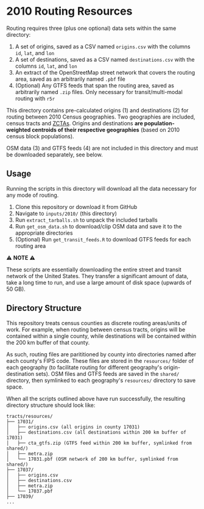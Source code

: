 # 2010 Routing Resources

Routing requires three (plus one optional) data sets within the same directory:

1. A set of origins, saved as a CSV named `origins.csv` with the columns `id`, `lat`, and `lon`
2. A set of destinations, saved as a CSV named `destinations.csv` with the columns `id`, `lat`, and `lon`
3. An extract of the OpenStreetMap street network that covers the routing area, saved as an arbitrarily named `.pbf` file
4. (Optional) Any GTFS feeds that span the routing area, saved as arbitrarily named `.zip` files. Only necessary for transit/multi-modal routing with `r5r`

This directory contains pre-calculated origins (1) and destinations (2) for routing between 2010 Census geographies. Two geographies are included, census tracts and [ZCTAs](https://www.census.gov/programs-surveys/geography/guidance/geo-areas/zctas.html). Origins and destinations **are population-weighted centroids of their respective geographies** (based on 2010 census block populations).

OSM data (3) and GTFS feeds (4) are not included in this directory and must be downloaded separately, see below.

## Usage

Running the scripts in this directory will download all the data necessary for any mode of routing.

1. Clone this repository or download it from GitHub
2. Navigate to `inputs/2010/` (this directory)
3. Run `extract_tarballs.sh` to unpack the included tarballs
3. Run `get_osm_data.sh` to download/clip OSM data and save it to the appropriate directories 
4. (Optional) Run `get_transit_feeds.R` to download GTFS feeds for each routing area

:warning: **NOTE** :warning: 

These scripts are essentially downloading the entire street and transit network of the United States. They transfer a significant amount of data, take a long time to run, and use a large amount of disk space (upwards of 50 GB). 

## Directory Structure

This repository treats census counties as discrete routing areas/units of work. For example, when routing between census tracts, origins will be contained within a single county, while destinations will be contained within the 200 km buffer of that county.

As such, routing files are parititioned by county into directories named after each county's FIPS code. These files are stored in the `resources/` folder of each geography (to facilitate routing for different geography's origin-destination sets). OSM files and GTFS feeds are saved in the `shared/` directory, then symlinked to each geography's `resources/` directory to save space.

When all the scripts outlined above have run successfully, the resulting directory structure should look like:

```
tracts/resources/
├── 17031/
│   ├── origins.csv (all origins in county 17031)
│   ├── destinations.csv (all destinations within 200 km buffer of 17031)
│   ├── cta_gtfs.zip (GTFS feed within 200 km buffer, symlinked from shared/)
│   ├── metra.zip
│   └── 17031.pbf (OSM network of 200 km buffer, symlinked from shared/)
├── 17037/
│   ├── origins.csv 
│   ├── destinations.csv
│   ├── metra.zip
│   └── 17037.pbf
├── 17039/
...
```

